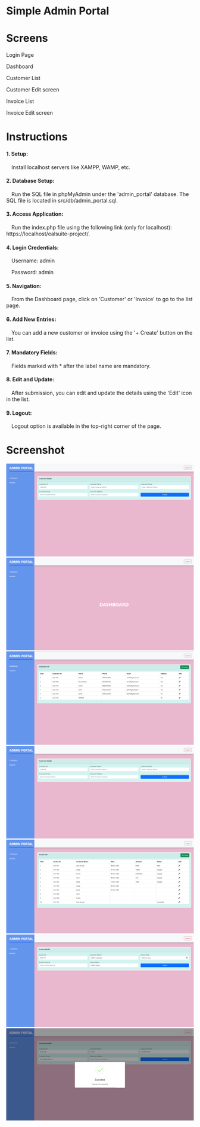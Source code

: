 # Simple Admin Portal 

# Screens

Login Page

Dashboard

Customer List

Customer Edit screen

Invoice List

Invoice Edit screen

# Instructions

#### 1. Setup:

&emsp;Install localhost servers like XAMPP, WAMP, etc.

#### 2. Database Setup:

&emsp;Run the SQL file in phpMyAdmin under the 'admin_portal' database. The SQL file is located in src/db/admin_portal.sql.

#### 3. Access Application:

&emsp;Run the index.php file using the following link (only for localhost): https://localhost/ealsuite-project/.

#### 4. Login Credentials:

&emsp;Username: admin

&emsp;Password: admin

#### 5. Navigation:

&emsp;From the Dashboard page, click on 'Customer' or 'Invoice' to go to the list page.

#### 6. Add New Entries:

&emsp;You can add a new customer or invoice using the '+ Create' button on the list.

#### 7. Mandatory Fields:

&emsp;Fields marked with * after the label name are mandatory.

#### 8. Edit and Update:

&emsp;After submission, you can edit and update the details using the 'Edit' icon in the list.

#### 9. Logout:

&emsp;Logout option is available in the top-right corner of the page.

# Screenshot

![Image of Login Page](https://github.com/Ambroarun83/ealsuite-project/blob/main/screenshots/add-customer.png)
![Image of Dashboard](https://github.com/Ambroarun83/ealsuite-project/blob/main/screenshots/dashboard-page.png)
![Image of Customer List](https://github.com/Ambroarun83/ealsuite-project/blob/main/screenshots/customer-list.png)
![Image of Add Customer](https://github.com/Ambroarun83/ealsuite-project/blob/main/screenshots/add-customer.png)
![Image of Invoice List](https://github.com/Ambroarun83/ealsuite-project/blob/main/screenshots/invoice-list.png)
![Image of Add Invoice](https://github.com/Ambroarun83/ealsuite-project/blob/main/screenshots/add-invoice.png)
![Image of Updating Detail](https://github.com/Ambroarun83/ealsuite-project/blob/main/screenshots/update.png)